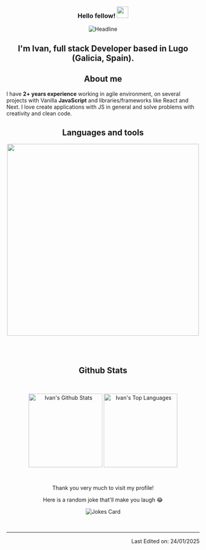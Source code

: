 <!--Header-->
<h3 align="center">Hello fellow! <img src="https://raw.githubusercontent.com/MartinHeinz/MartinHeinz/master/wave.gif" width="30"/> </h3>

<div align=center>
  <img src="https://readme-typing-svg.herokuapp.com?color=%236FDA44&size=32&center=true&vCenter=true&width=600&height=50&lines=I'm+Ivan+Lopez+%F0%9F%91%8B;;Full+Stack+Developer;;Student+of+Software+Engineer;" alt="Headline" />
  <h2 align="center">
    I'm Ivan, full stack Developer based in Lugo (Galicia, Spain). </h2>
</div>


<h2 align="center">About me</h2>
<p>I have <strong>2+ years experience</strong> working in agile environment, on several projects with Vanilla <strong>JavaScript</strong> and libraries/frameworks like React and Next. I love create applications with JS in general and solve problems with creativity and clean code. </p>

<!--Languages and Tools Section-->       
<h2 align="center">Languages and tools</h2> 
<p align="center">
<img width="500px"  src="https://skillicons.dev/icons?i=html,css,js,react,nextjs,astro,ts,nodejs,express,md,postgres,mongo,git,github,vscode,docker,aws,postman,supabase,linux,cloudflare,figma,grafana&perline=10"  />
</p>
<br>
<br>

<h2 align="center">Github Stats</h2>
<br>

<p align="center">
  <img align="center" alt="Ivan's Github Stats" src="https://github-readme-stats.vercel.app/api/?username=Ivanlopez-dev&show_icons=true&include_all_commits=true&count_private=true&theme=react&hide_border=true&bg_color=1F222E&title_color=F85D7F&icon_color=F8D866" height="192px"/>
  <img align="center" alt="Ivan's Top Languages" src="https://github-readme-stats.vercel.app/api/top-langs/?username=Ivanlopez-dev&langs_count=8&layout=compact&theme=react&hide_border=true&bg_color=1F222E&title_color=F85D7F&icon_color=F8D866" height="192px"/>
</p>

&emsp;
&emsp;
<br>

<div align="center">
  Thank you very much to visit my profile!
  <br>
  
  Here is a random joke that'll make you laugh 😂
  
  ![Jokes Card](https://readme-jokes.vercel.app/api?theme=dracula&hideBorder)
  
</div>


<br>


-----

<p align="end">
  Last Edited on: 24/01/2025
  
</p>
